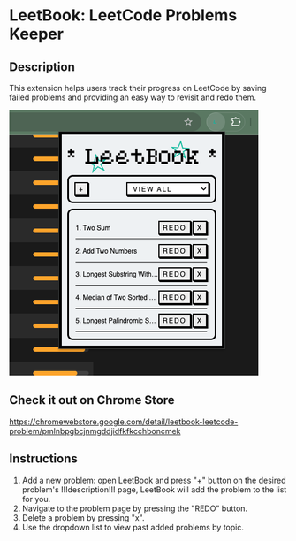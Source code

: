 # LeetBook: LeetCode Problems Keeper #

## Description ##
This extension helps users track their progress on LeetCode by saving failed problems and providing an easy way to revisit and redo them.

![Alt text](./images/preview.png "Preview")

## Check it out on Chrome Store ##
https://chromewebstore.google.com/detail/leetbook-leetcode-problem/pmlnbpgbcjnmgddjidfkfkcchboncmek

## Instructions ##
1. Add a new problem: open LeetBook and press "+" button on the desired problem's !!!description!!! page, LeetBook will add the problem to the list for you.
2. Navigate to the problem page by pressing the "REDO" button.
3. Delete a problem by pressing "x".
4. Use the dropdown list to view past added problems by topic.

